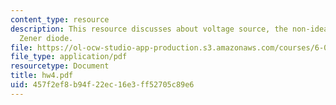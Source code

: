 ```yaml
---
content_type: resource
description: This resource discusses about voltage source, the non-ideal voltage and
  Zener diode.
file: https://ol-ocw-studio-app-production.s3.amazonaws.com/courses/6-002-circuits-and-electronics-spring-2007/457f2ef8b94f22ec16e3ff52705c89e6_hw4.pdf
file_type: application/pdf
resourcetype: Document
title: hw4.pdf
uid: 457f2ef8-b94f-22ec-16e3-ff52705c89e6
---
```

